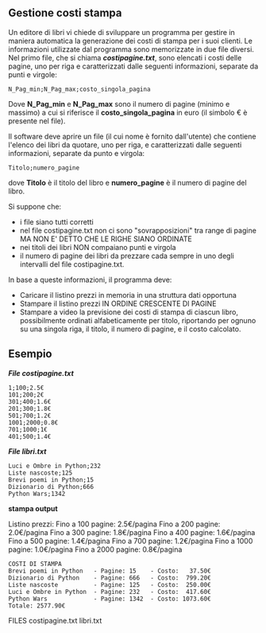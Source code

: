 ## Gestione costi stampa

Un editore di libri vi chiede di sviluppare un programma per gestire in maniera automatica la generazione dei costi di stampa per i suoi clienti. Le informazioni utilizzate dal programma sono memorizzate in due file diversi. Nel primo file, che si chiama ***costipagine.txt***, sono elencati i costi delle pagine, uno per riga e caratterizzati dalle seguenti informazioni, separate da punti e virgole:


```
N_Pag_min;N_Pag_max;costo_singola_pagina
```

Dove **N_Pag_min** e **N_Pag_max** sono il numero di pagine (minimo e massimo) a cui si riferisce il **costo_singola_pagina** in euro (il simbolo € è presente nel file). 

Il software deve aprire un file (il cui nome è fornito dall'utente) che contiene l'elenco dei libri da quotare, uno per riga, e caratterizzati dalle seguenti informazioni, separate da punto e virgola:

```
Titolo;numero_pagine
```

dove **Titolo** è il titolo del libro e **numero_pagine** è il numero di pagine del libro. 

Si suppone che:
- i file siano tutti corretti
- nel file costipagine.txt non ci sono "sovrapposizioni" tra range di pagine MA NON E' DETTO CHE LE RIGHE SIANO ORDINATE
- nei titoli dei libri NON compaiano punti e virgola
- il numero di pagine dei libri da prezzare cada sempre in uno degli intervalli del file costipagine.txt.

In base a queste informazioni, il programma deve:
- Caricare il listino prezzi in memoria in una struttura dati opportuna
- Stampare il listino prezzi IN ORDINE CRESCENTE DI PAGINE
- Stampare a video la previsione dei costi di stampa di ciascun libro, possibilmente ordinati alfabeticamente per titolo, riportando per ognuno su una singola riga, il titolo, il numero di pagine, e il costo calcolato.  

## Esempio

***File costipagine.txt***
```
1;100;2.5€
101;200;2€
301;400;1.6€
201;300;1.8€
501;700;1.2€
1001;2000;0.8€
701;1000;1€
401;500;1.4€
```

***File libri.txt***

```
Luci e Ombre in Python;232
Liste nascoste;125
Brevi poemi in Python;15
Dizionario di Python;666
Python Wars;1342
```

**stampa output**

Listino prezzi:
Fino a 100 pagine: 2.5€/pagina
Fino a 200 pagine: 2.0€/pagina
Fino a 300 pagine: 1.8€/pagina
Fino a 400 pagine: 1.6€/pagina
Fino a 500 pagine: 1.4€/pagina
Fino a 700 pagine: 1.2€/pagina
Fino a 1000 pagine: 1.0€/pagina
Fino a 2000 pagine: 0.8€/pagina


```
COSTI DI STAMPA
Brevi poemi in Python	- Pagine: 15 	- Costo:   37.50€
Dizionario di Python	- Pagine: 666 	- Costo:  799.20€
Liste nascoste			- Pagine: 125 	- Costo:  250.00€
Luci e Ombre in Python	- Pagine: 232 	- Costo:  417.60€ 
Python Wars				- Pagine: 1342	- Costo: 1073.60€
Totale: 2577.90€
```


FILES
costipagine.txt
libri.txt



